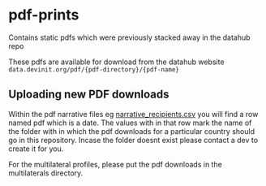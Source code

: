 # pdf-prints

Contains static pdfs which were previously stacked away in the datahub repo<br>

These pdfs are available for download from the datahub website ``data.devinit.org/pdf/{pdf-directory}/{pdf-name}``

## Uploading new PDF downloads

Within the pdf narrative files eg [narrative_recipients.csv](https://github.com/devinit/datahub-angular/blob/master/public/diConcept/pages/Country/narrative_recipient.csv) you will find a row named pdf which is a date.
The values with in that row mark the name of the folder with in which the pdf downloads for a particular country should go in this repository. Incase the folder doesnt exist please contact a dev to create it for you. 

For the multilateral profiles, please put the pdf downloads in the multilaterals directory.



